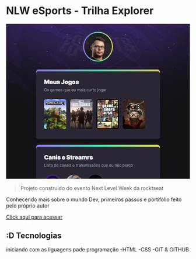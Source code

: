 # NLW eSports - Trilha Explorer

![preview](./preview.png)

> Projeto construido do evento Next Level Week da rocktseat

Conhecendo mais sobre o mundo Dev, primeiros passos e portifolio feito pelo próprio autor

[Click aqui para acessar](https://ichigojovem.github.io/NLW/)

## :D Tecnologias

iniciando com as liguagens pade programação
-HTML
-CSS
-GIT & GITHUB
